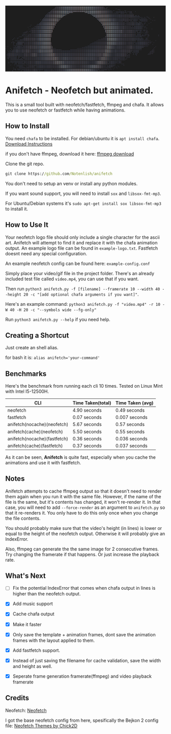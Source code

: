 ![example](example.png)
# Anifetch - Neofetch but animated.

This is a small tool built with neofetch/fastfetch, ffmpeg and chafa. It allows you to use neofetch or fastfetch while having animations.

## How to Install

You need `chafa` to be installed. For debian/ubuntu it is `apt install chafa`. [Download Instructions](https://hpjansson.org/chafa/download/)

if you don't have ffmpeg, download it here: [ffmpeg download](https://www.ffmpeg.org/download.html)

Clone the git repo.

```cmd
git clone https://github.com/Notenlish/anifetch
```

You don't need to setup an venv or install any python modules.

If you want sound support, you will need to install `sox` and `libsox-fmt-mp3`.

For Ubuntu/Debian systems it's `sudo apt-get install sox libsox-fmt-mp3` to install it.

## How to Use It

Your neofetch logo file should only include a single character for the ascii art. Anifetch will attempt to find it and replace it with the chafa animation output. An example logo file can be found in `example-logo.txt`. Fastfetch doesnt need any special configuration.

An example neofetch config can be found here: `example-config.conf`

Simply place your video/gif file in the project folder. There's an already included test file called `video.mp4`, you can use that if you want.

Then run `python3 anifetch.py -f [filename] --framerate 10 --width 40 --height 20 -c "[add optional chafa arguments if you want]"`.

Here's an example command: `python3 anifetch.py -f "video.mp4" -r 10 -W 40 -H 20 -c "--symbols wide --fg-only"`

Run `python3 anifetch.py --help` if you need help.

## Creating a Shortcut

Just create an shell alias.

for bash it is: `alias anifetch='your-command'`

## Benchmarks

Here's the benchmark from running each cli 10 times. Tested on Linux Mint with Intel I5-12500H.

| CLI       | Time Taken(total) | Time Taken (avg) |
| --------- | ----------------- | ---------------- |
| neofetch  | 4.90 seconds     | 0.49 seconds   |
| fastfetch | 0.07 seconds     | 0.007 seconds    |
| anifetch(nocache)(neofetch)  | 5.67 seconds     | 0.57 seconds   |
| anifetch(cache)(neofetch)  | 5.50 seconds     | 0.55 seconds   |
| anifetch(nocache)(fastfetch)  | 0.36 seconds     | 0.036 seconds   |
| anifetch(cache)(fastfetch)  | 0.37 seconds     | 0.037 seconds   |

As it can be seen, **Anifetch** is quite fast, especially when you cache the animations and use it with fastfetch.

## Notes

Anifetch attempts to cache ffmpeg output so that it doesn't need to render them again when you run it with the same file. However, if the name of the file is the same, but it's contents has changed, it won't re-render it. In that case, you will need to add `--force-render` as an argument to `anifetch.py` so that it re-renders it. You only have to do this only once when you change the file contents.

You should probably make sure that the video's height (in lines) is lower or equal to the height of the neofetch output. Otherwise it will probably give an IndexError.

Also, ffmpeg can generate the the same image for 2 consecutive frames. Try changing the framerate if that happens. Or just increase the playback rate.

## What's Next

- [ ] Fix the potential IndexError that comes when chafa output in lines is higher than the neofetch output.

- [X] Add music support

- [X] Cache chafa output

- [X] Make it faster

- [X] Only save the template + animation frames, dont save the animation frames with the layout applied to them.

- [X] Add fastfetch support.

- [X] Instead of just saving the filename for cache validation, save the width and height as well.

- [X] Seperate frame generation framerate(ffmpeg) and video playback framerate

## Credits

Neofetch: [Neofetch](https://github.com/dylanaraps/neofetch)

I got the base neofetch config from here, spesifically the Bejkon 2 config file: [Neofetch Themes by Chick2D](https://github.com/Chick2D/neofetch-themes)
